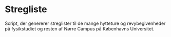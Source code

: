 # Stregliste
Script, der genererer streglister til de mange hytteture og revybegivenheder på fysikstudiet og resten af Nørre Campus på Københavns Universitet.
